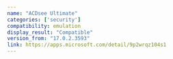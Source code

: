 ```yaml
---
name: "ACDsee Ultimate"
categories: ['security']
compatibility: emulation
display_result: "Compatible"
version_from: "17.0.2.3593"
link: https://apps.microsoft.com/detail/9p2wrqz104s1
---
```


